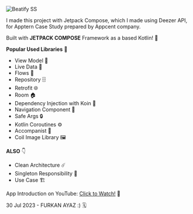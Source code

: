 ![Beatify SS](https://user-images.githubusercontent.com/59910223/247273759-530f9671-ecf8-4296-ac30-f188555fcb26.png)

I made this project with Jetpack Compose, which I made using Deezer API, for Apptern Case Study prepared by Appcent company.

Built with **JETPACK COMPOSE** Framework as a based Kotlin! 🤩

**Popular Used Libraries** 🎉
- View Model 📱
- Live Data 📡
- Flows 🌊
- Repository 🗄️
- Retrofit 🌐
- Room 🏠
- Dependency Injection with Koin 💉
- Navigation Component 🧭
- Safe Args 🔒
- Kotlin Coroutines ⚙️
- Accompanist 🎵
- Coil Image Library 🖼️

**ALSO** 👇
- Clean Architecture ☄️
- Singleton Responsibility 🥇
- Use Case 🏗️

App Introduction on YouTube: [Click to Watch!](https://youtu.be/AeIloqi5Oic) 📼

30 Jul 2023 - FURKAN AYAZ :) 🗓️
